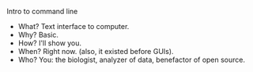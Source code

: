 Intro to command line

 - What?
Text interface to computer. 
 - Why?
Basic. 
 - How?
I'll show you. 
 - When?
Right now. (also, it existed before GUIs). 
 - Who? 
You: the biologist, analyzer of data, benefactor of open source. 
